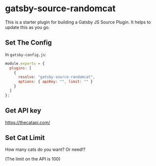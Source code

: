 # gatsby-source-randomcat

This is a starter plugin for building a Gatsby JS Source Plugin. It helps to update this as you go.

## Set The Config

In `gatsby-config.js`:

```js
module.exports = {
  plugins: [
    {
      resolve: "gatsby-source-randomcat",
      options: { apiKey: "", limit: "" }
    }
  ]
};
```

## Get API key

https://thecatapi.com/

## Set Cat Limit

How many cats do you want? Or need!?

(The limit on the API is 100)
